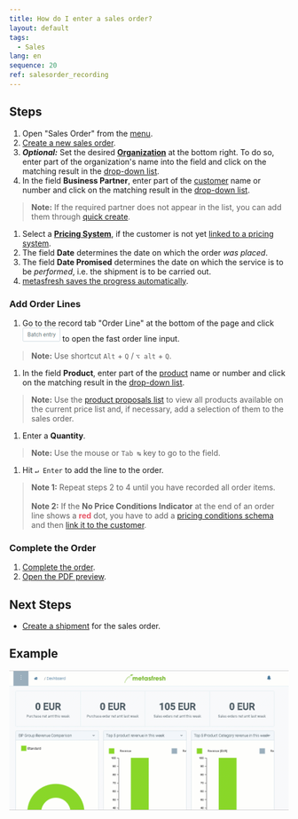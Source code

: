 ```yaml
---
title: How do I enter a sales order?
layout: default
tags:
  - Sales
lang: en
sequence: 20
ref: salesorder_recording
---
```


## Steps
1. Open "Sales Order" from the [menu](Menu).
1. [Create a new sales order](New_Record_Window).
1. ***Optional:*** Set the desired [**Organization**](Org_add_new_organization) at the bottom right. To do so, enter part of the organization's name into the field and click on the matching result in the <a href="Keyboard_shortcuts_reference#dropdown" title="Dynamic Search Box (Autocompletion)">drop-down list</a>.
1. In the field **Business Partner**, enter part of the [customer](New_business_partner_customer) name or number and click on the matching result in the <a href="Keyboard_shortcuts_reference#dropdown" title="Dynamic Search Box (Autocompletion)">drop-down list</a>.
 >**Note:** If the required partner does not appear in the list, you can add them through [quick create](Quick_create_new_business_partner).

1. Select a [**Pricing System**](Add_price-system), if the customer is not yet [linked to a pricing system](Assign_prices_to_partner).
1. The field **Date** determines the date on which the order *was placed*.
1. The field **Date Promised** determines the date on which the service is to be *performed*, i.e. the shipment is to be carried out.
1. [metasfresh saves the progress automatically](Saveindicator).

### Add Order Lines
1. Go to the record tab "Order Line" at the bottom of the page and click !["Batch entry"](assets/Batch_Entry_Button.png) to open the fast order line input.
 >**Note:** Use shortcut `Alt` + `Q` / `⌥ alt` + `Q`.

1. In the field **Product**, enter part of the [product](NewProduct) name or number and click on the matching result in the <a href="Keyboard_shortcuts_reference#dropdown" title="Dynamic Search Box (Autocompletion)">drop-down list</a>.
 >**Note:** Use the [product proposals list](Product_proposals_sales_purchase_order) to view all products available on the current price list and, if necessary, add a selection of them to the sales order.

1. Enter a **Quantity**.
 >**Note:** Use the mouse or `Tab ↹` key to go to the field.

1. Hit `↵ Enter` to add the line to the order.
 >**Note 1:** Repeat steps 2 to 4 until you have recorded all order items.<br><br>
 >**Note 2:** If the **No Price Conditions Indicator** at the end of an order line shows a **<span style="color:#e85667">red</span>** dot, you have to add a [pricing conditions schema](Pricing_conditions_in_metasfresh) and then [link it to the customer](Link_discount_schema_to_BP).

### Complete the Order
1. [Complete the order](DocumentProcessingComplete).
1. [Open the PDF preview](PrintPreview).

## Next Steps
- [Create a shipment](Ship_SalesOrder) for the sales order.

## Example
<kbd><img src="assets/salesorder.gif" alt="GIF: Create a sales order"></kbd>
